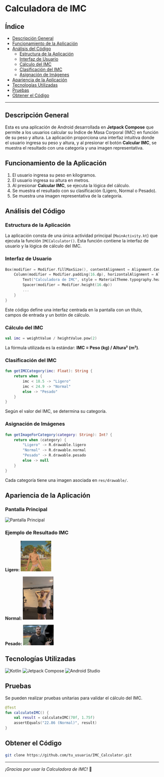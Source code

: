 # Calculadora de IMC

## Índice
- [Descripción General](#descripcion-general)
- [Funcionamiento de la Aplicación](#funcionamiento-de-la-aplicacion)
- [Análisis del Código](#analisis-del-codigo)
  - [Estructura de la Aplicación](#estructura-de-la-aplicacion)
  - [Interfaz de Usuario](#interfaz-de-usuario)
  - [Cálculo del IMC](#calculo-del-imc)
  - [Clasificación del IMC](#clasificacion-del-imc)
  - [Asignación de Imágenes](#asignacion-de-imagenes)
- [Apariencia de la Aplicación](#apariencia-de-la-aplicacion)
- [Tecnologías Utilizadas](#tecnologias-utilizadas)
- [Pruebas](#pruebas)
- [Obtener el Código](#obtener-el-codigo)

---

## Descripción General
Esta es una aplicación de Android desarrollada en **Jetpack Compose** que permite a los usuarios calcular su Índice de Masa Corporal (IMC) en función de su peso y altura. La aplicación proporciona una interfaz intuitiva donde el usuario ingresa su peso y altura, y al presionar el botón **Calcular IMC**, se muestra el resultado con una categoría y una imagen representativa.

## Funcionamiento de la Aplicación
1. El usuario ingresa su peso en kilogramos.
2. El usuario ingresa su altura en metros.
3. Al presionar **Calcular IMC**, se ejecuta la lógica del cálculo.
4. Se muestra el resultado con su clasificación (Ligero, Normal o Pesado).
5. Se muestra una imagen representativa de la categoría.

## Análisis del Código

### Estructura de la Aplicación
La aplicación consta de una única actividad principal (`MainActivity.kt`) que ejecuta la función `IMCCalculator()`. Esta función contiene la interfaz de usuario y la lógica de cálculo del IMC.

### Interfaz de Usuario
```Kotlin
Box(modifier = Modifier.fillMaxSize(), contentAlignment = Alignment.Center) {
    Column(modifier = Modifier.padding(16.dp), horizontalAlignment = Alignment.CenterHorizontally) {
        Text("Calculadora de IMC", style = MaterialTheme.typography.headlineMedium)
        Spacer(modifier = Modifier.height(16.dp))
        ...
    }
}
```
Este código define una interfaz centrada en la pantalla con un título, campos de entrada y un botón de cálculo.

### Cálculo del IMC
```Kotlin
val imc = weightValue / heightValue.pow(2)
```
La fórmula utilizada es la estándar: **IMC = Peso (kg) / Altura² (m²)**.

### Clasificación del IMC
```Kotlin
fun getIMCCategory(imc: Float): String {
    return when {
        imc < 18.5 -> "Ligero"
        imc < 24.9 -> "Normal"
        else -> "Pesado"
    }
}
```
Según el valor del IMC, se determina su categoría.

### Asignación de Imágenes
```Kotlin
fun getImageForCategory(category: String): Int? {
    return when (category) {
        "Ligero" -> R.drawable.ligero
        "Normal" -> R.drawable.normal
        "Pesado" -> R.drawable.pesado
        else -> null
    }
}
```
Cada categoría tiene una imagen asociada en `res/drawable/`.

## Apariencia de la Aplicación
### Pantalla Principal
<img src="res/drawable/pantalla-principal.png" alt="Pantalla Principal" width="150">

### Ejemplo de Resultado IMC
**Ligero:**
<img src="app/src/main/res/drawable/ligero.jpg" alt="IMC Ligero" width="100">

**Normal:**
<img src="app/src/main/res/drawable/normal.jpg" alt="IMC Normal" width="100">

**Pesado:**
<img src="app/src/main/res/drawable/pesado.jpg" alt="IMC Pesado" width="100">

## Tecnologías Utilizadas
![Kotlin](https://img.shields.io/badge/-Kotlin-7F52FF?style=flat&logo=kotlin&logoColor=white) ![Jetpack Compose](https://img.shields.io/badge/Jetpack-Compose-blue) ![Android Studio](https://img.shields.io/badge/Android%20Studio-3DDC84?style=flat&logo=AndroidStudio&logoColor=white)

## Pruebas
Se pueden realizar pruebas unitarias para validar el cálculo del IMC.
```Kotlin
@Test
fun calculateIMC() {
    val result = calculateIMC(70f, 1.75f)
    assertEquals("22.86 (Normal)", result)
}
```

## Obtener el Código
```Bash
git clone https://github.com/tu_usuario/IMC_Calculator.git
```

---
_¡Gracias por usar la Calculadora de IMC!_ 🚀





